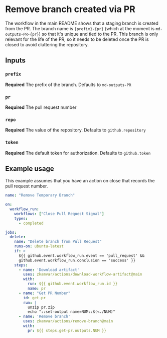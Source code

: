 # Remove branch created via PR

The workflow in the main README shows that a staging branch is created from the PR. The branch name is `{prefix}-{pr}` (which at the moment is `md-outputs-PR-{pr}`) so that it's unique and tied to the PR. This branch is only relevant for the life of the PR, so it needs to be deleted once the PR is closed to avoid cluttering the repository. 

## Inputs

### `prefix`

**Required** The prefix of the branch. Defaults to `md-outputs-PR`

### `pr`

**Required** The pull request number

### `repo`

**Required** The value of the repository. Defaults to `github.repository`

### `token`

**Required** The default token for authorization. Defaults to `github.token`


## Example usage

This example assumes that you have an action on close that records the pull
request number.

```yaml
name: "Remove Temporary Branch"

on:
  workflow_run:
    workflows: ["Close Pull Request Signal"]
    types:
      - completed

jobs:
  delete:
    name: "Delete branch from Pull Request"
    runs-on: ubuntu-latest
    if: >
      ${{ github.event.workflow_run.event == 'pull_request' &&
      github.event.workflow_run.conclusion == 'success' }}
    steps:
      - name: 'Download artifact'
        uses: zkamvar/actions/download-workflow-artifact@main
        with:
          run: ${{ github.event.workflow_run.id }}
          name: pr
      - name: "Get PR Number"
        id: get-pr
        run: |
          unzip pr.zip
          echo "::set-output name=NUM::$(<./NUM)"
      - name: 'Remove branch'
        uses: zkamvar/actions/remove-branch@main
        with:
          pr: ${{ steps.get-pr.outputs.NUM }}
```
